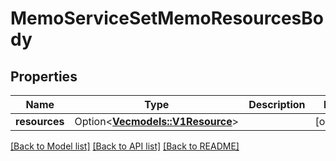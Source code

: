 # MemoServiceSetMemoResourcesBody

## Properties

Name | Type | Description | Notes
------------ | ------------- | ------------- | -------------
**resources** | Option<[**Vec<models::V1Resource>**](v1Resource.md)> |  | [optional]

[[Back to Model list]](../README.md#documentation-for-models) [[Back to API list]](../README.md#documentation-for-api-endpoints) [[Back to README]](../README.md)


